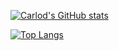 
[![Carlod's GitHub stats](https://github-readme-stats.vercel.app/api?username=just-carlod&theme=nord)](https://github.com/just-carlod)

[![Top Langs](https://github-readme-stats.vercel.app/api/top-langs/?username=just-carlod&layout=compact&langs_count=10&theme=nord)](https://github.com/just-carlod)

